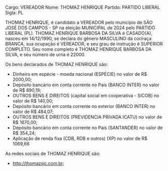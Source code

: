 Cargo: VEREADOR
Nome: THOMAZ HENRIQUE
Partido: PARTIDO LIBERAL
Sigla: PL

THOMAZ HENRIQUE, é candidato a VEREADOR pelo município de SÃO JOSÉ DOS CAMPOS - SP na eleição MUNICIPAL de 2024 pelo PARTIDO LIBERAL (PL).
THOMAZ HENRIQUE BARBOSA DA SILVA é CASADO(A), nasceu em 14/12/1990, se declara do gênero MASCULINO da cor/raça BRANCA, sua ocupação é VEREADOR, e seu grau de instrução é SUPERIOR COMPLETO.
Seu nome completo é THOMAZ HENRIQUE BARBOSA DA SILVA, e seu número de urna é 22000.

Os bens declarados de THOMAZ HENRIQUE são: 
- Dinheiro em espécie - moeda nacional (ESPÉCIE) no valor de R$ 2000,00;
- Depósito bancário em conta corrente no País (BANCO INTER) no valor de R$ 890,19;
- OUTROS BENS E DIREITOS (capital social em cooperativa  - SICOB) no valor de R$ 140,00;
- Depósito bancário em conta corrente no exterior (BANCO INTER) no valor de R$ 484,07;
- OUTROS BENS E DIREITOS (PREVIDENCIA PRIVADA ICATU) no valor de R$ 1670,00;
- Depósito bancário em conta corrente no País (SANTANDER) no valor de R$ 354,24;
- Aplicação de renda fixa (CDB, RDB e outros) (XP) no valor de R$ 1069,66

As redes sociais de THOMAZ HENRIQUE são:
- http://thomazsjc.com.br;